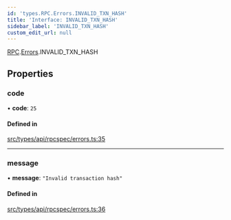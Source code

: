```yaml
---
id: 'types.RPC.Errors.INVALID_TXN_HASH'
title: 'Interface: INVALID_TXN_HASH'
sidebar_label: 'INVALID_TXN_HASH'
custom_edit_url: null
---
```


[RPC](../namespaces/types.RPC.md).[Errors](../namespaces/types.RPC.Errors.md).INVALID_TXN_HASH

## Properties

### code

• **code**: `25`

#### Defined in

[src/types/api/rpcspec/errors.ts:35](https://github.com/starknet-io/starknet.js/blob/v5.24.3/src/types/api/rpcspec/errors.ts#L35)

---

### message

• **message**: `"Invalid transaction hash"`

#### Defined in

[src/types/api/rpcspec/errors.ts:36](https://github.com/starknet-io/starknet.js/blob/v5.24.3/src/types/api/rpcspec/errors.ts#L36)
